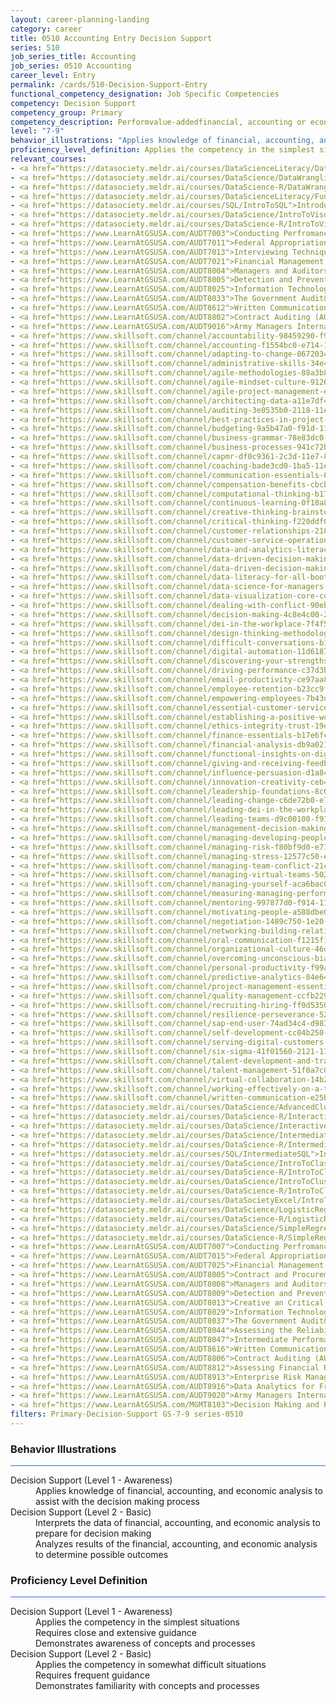 ```yaml
---
layout: career-planning-landing
category: career
title: 0510 Accounting Entry Decision Support
series: 510
job_series_title: Accounting
job_series: 0510 Accounting
career_level: Entry
permalink: /cards/510-Decision-Support-Entry
functional_competency_designation: Job Specific Competencies
competency: Decision Support
competency_group: Primary
competency_description: Performvalue-addedfinancial, accounting or economic analysis to make informed decisions that better utilize resources and improve mission effectiveness
level: "7-9"
behavior_illustrations: "Applies knowledge of financial, accounting, and economic analysis to assist with the decision making process ? Interprets the data of financial, accounting, and economic analysis to prepare for decision making ? Analyzes results of the financial, accounting, and economic analysis to determine possible outcomes"
proficiency_level_definition: Applies the competency in the simplest situations ? Requires close and extensive guidance ? Demonstrates awareness of concepts and processes ? Applies the competency in somewhat difficult situations ? Requires frequent guidance ? Demonstrates familiarity with concepts and processes 
relevant_courses: 
- <a href="https://datasociety.meldr.ai/courses/DataScienceLiteracy/DataVisualDesignAndStorytelling">Data Visual Design and Storytelling, Data Society</a>
- <a href="https://datasociety.meldr.ai/courses/DataScience/DataWranglingInPython">Data Wrangling in Python, Data Society</a>
- <a href="https://datasociety.meldr.ai/courses/DataScience-R/DataWranglingInR">Data Wrangling in R, Data Society</a>
- <a href="https://datasociety.meldr.ai/courses/DataScienceLiteracy/FundamentalsOfDataLiteracy">Fundamentals of Data Literacy, Data Society</a>
- <a href="https://datasociety.meldr.ai/courses/SQL/IntroToSQL">Introduction to SQL, Data Society</a>
- <a href="https://datasociety.meldr.ai/courses/DataScience/IntroToVisualizationInPython">Introduction to Visualization in Python, Data Society</a>
- <a href="https://datasociety.meldr.ai/courses/DataScience-R/IntroToVisualizationInR">Introduction to Visualization in R, Data Society</a>
- <a href="https://www.LearnAtGSUSA.com/AUDT7003">Conducting Perfromance Audits(AUDT7002), GSU</a>
- <a href="https://www.LearnAtGSUSA.com/AUDT7011">Federal Appropriations Law for Auditors (AUDT7010), GSU</a>
- <a href="https://www.LearnAtGSUSA.com/AUDT7013">Interviewing Techniques for Auditors (AUDT7012), GSU</a>
- <a href="https://www.LearnAtGSUSA.com/AUDT7021">Financial Management Bootcamp for Federal Auditors (AUDT7020), GSU</a>
- <a href="https://www.LearnAtGSUSA.com/AUDT8004">Managers and Auditors Roles in Assessing Internal Controls (AUDT8003), GSU</a>
- <a href="https://www.LearnAtGSUSA.com/AUDT8005">Detection and Prevention of Fraud (AUDT8004), GSU</a>
- <a href="https://www.LearnAtGSUSA.com/AUDT8025">Information Technology for Auditors (AUDT8024), GSU</a>
- <a href="https://www.LearnAtGSUSA.com/AUDT8033">The Government Audit&#58; From Planning to Reporting (AUDT8032), GSU</a>
- <a href="https://www.LearnAtGSUSA.com/AUDT8612">Written Communication for Auditors (AUDT8611), GSU</a>
- <a href="https://www.LearnAtGSUSA.com/AUDT8802">Contract Auditing (AUDT8801), GSU</a>
- <a href="https://www.LearnAtGSUSA.com/AUDT9016">Army Managers Internal Control Administrators Course (AUDT9015), GSU</a>
- <a href="https://www.skillsoft.com/channel/accountability-98459290-f913-11e6-aad2-6b3c03be7fe8?cta=feds">Accountability Channel, Skillsoft</a>
- <a href="https://www.skillsoft.com/channel/accounting-f1554bc0-e714-11e6-9835-f723b46a2688?cta=feds">Accounting Channel, Skillsoft</a>
- <a href="https://www.skillsoft.com/channel/adapting-to-change-06720340-e71a-11e6-9835-f723b46a2688?cta=feds">Adapting to Change Channel, Skillsoft</a>
- <a href="https://www.skillsoft.com/channel/administrative-skills-34e4e1c0-e71a-11e6-9835-f723b46a2688?cta=feds">Administrative Skills Channel, Skillsoft</a>
- <a href="https://www.skillsoft.com/channel/agile-methodologies-88a3b850-dc1e-11e7-9fe8-1b7f5fcc733d?cta=feds">Agile Methodologies Channel, Skillsoft</a>
- <a href="https://www.skillsoft.com/channel/agile-mindset-culture-9126acd0-dc1e-11e7-9fe8-1b7f5fcc733d?cta=feds">Agile Mindset & Culture Channel, Skillsoft</a>
- <a href="https://www.skillsoft.com/channel/agile-project-management-e4be53b0-f9ee-11e6-9896-0776e4b35762?cta=feds">Agile Project Management Channel, Skillsoft</a>
- <a href="https://www.skillsoft.com/channel/architecting-data-a11e7df4-c323-44c4-8688-22e09ba61511?technologyandversion=20619?cta=feds">Architecting Data Channel, Skillsoft</a>
- <a href="https://www.skillsoft.com/channel/auditing-3e0535b0-2118-11e7-a974-1962c7e6a20b?cta=feds">Auditing Channel, Skillsoft</a>
- <a href="https://www.skillsoft.com/channel/best-practices-in-project-management-4c6d05e0-e71d-11e6-9835-f723b46a2688?cta=feds">Best Practices in Project Management Channel, Skillsoft</a>
- <a href="https://www.skillsoft.com/channel/budgeting-9a5b47a0-f91d-11e6-aad2-6b3c03be7fe8?cta=feds">Budgeting Channel, Skillsoft</a>
- <a href="https://www.skillsoft.com/channel/business-grammar-78e83dc0-f91e-11e6-aad2-6b3c03be7fe8?cta=feds">Business Grammar Channel, Skillsoft</a>
- <a href="https://www.skillsoft.com/channel/business-processes-941c72b0-211d-11e7-ac46-dd5c3d0e46dd?cta=feds">Business Process Channel, Skillsoft</a>
- <a href="https://www.skillsoft.com/channel/capmr-df0c9361-2c3d-11e7-83d1-dba0327abefc?cta=feds">CAPM Channel, Skillsoft</a>
- <a href="https://www.skillsoft.com/channel/coaching-bade3cd0-1ba5-11e7-9b97-0566427ce3fc?cta=feds">Coaching Channel, Skillsoft</a>
- <a href="https://www.skillsoft.com/channel/communication-essentials-62dc4420-e719-11e6-9835-f723b46a2688?cta=feds">Communication Essentials Channel, Skillsoft</a>
- <a href="https://www.skillsoft.com/channel/compensation-benefits-cbcbb200-211a-11e7-a974-1962c7e6a20b?cta=feds">Compensation & Benefits Channel, Skillsoft</a>
- <a href="https://www.skillsoft.com/channel/computational-thinking-b1700e50-dc1e-11e7-9fe8-1b7f5fcc733d?cta=feds">Computational Thinking Channel, Skillsoft</a>
- <a href="https://www.skillsoft.com/channel/continuous-learning-0f18a870-881a-4bd1-a4e3-0cfcdcc63c9f?cta=feds">Continuous Learning Channel, Skillsoft</a>
- <a href="https://www.skillsoft.com/channel/creative-thinking-brainstorming-0026f2f0-f919-11e6-aad2-6b3c03be7fe8?cta=feds">Creative Thinking & Brainstorming Channel, Skillsoft</a>
- <a href="https://www.skillsoft.com/channel/critical-thinking-f220ddf0-2150-11e7-a947-2bfd699dcbff?cta=feds">Critical Thinking Channel, Skillsoft</a>
- <a href="https://www.skillsoft.com/channel/customer-relationships-218d2760-f91f-11e6-aad2-6b3c03be7fe8?cta=feds">Customer Relationships Channel, Skillsoft</a>
- <a href="https://www.skillsoft.com/channel/customer-service-operations-44ed3ec0-f91f-11e6-aad2-6b3c03be7fe8?cta=feds">Customer Service Operations Channel, Skillsoft</a>
- <a href="https://www.skillsoft.com/channel/data-and-analytics-literacy-a25b43bb-2b08-410f-9ab1-c16ce6aea4ef?cta=feds">Data & Analytics Literacy Channel, Skillsoft</a>
- <a href="https://www.skillsoft.com/channel/data-driven-decision-making-7fcedc35-83fb-45e4-bd6d-f9b51b7f918f?cta=feds">Data-Driven Decision Making Channel, Skillsoft</a>
- <a href="https://www.skillsoft.com/channel/data-driven-decision-making-7fcedc35-83fb-45e4-bd6d-f9b51b7f918f?cta=feds">Cross-Functional Collaboration Channel, Skillsoft</a>
- <a href="https://www.skillsoft.com/channel/data-literacy-for-all-bootcamp-550d385a-88d3-4085-b3ba-9bcfcf65b341?bootcamp-run=16889396?cta=feds">Data Literacy for All Bootcamp Channel, Skillsoft</a>
- <a href="https://www.skillsoft.com/channel/data-science-for-managers-bootcamp-d2a136e5-552d-4010-81cb-d77b1d598922?cta=feds">Data Science for Managers Bootcamp Channel, Skillsoft</a>
- <a href="https://www.skillsoft.com/channel/data-visualization-core-concepts-ef67beb1-10b8-11e7-be8a-afccb86e7a23?cta=feds">Data Visualization Core Concepts Channel, Skillsoft</a>
- <a href="https://www.skillsoft.com/channel/dealing-with-conflict-90eb09a0-e719-11e6-9835-f723b46a2688?cta=feds">Dealing with Conflict Channel, Skillsoft</a>
- <a href="https://www.skillsoft.com/channel/decision-making-4c8e4c00-2061-11e7-a06b-196ddb80a7e9?cta=feds">Decision Making Channel, Skillsoft</a>
- <a href="https://www.skillsoft.com/channel/dei-in-the-workplace-7f4f5266-b17d-4e3d-bf3a-0902572aecd1?cta=feds">DEI In The Workplace Channel, Skillsoft</a>
- <a href="https://www.skillsoft.com/channel/design-thinking-methodology-fd3a4369-61cc-45d3-8960-d5b20427e489?cta=feds">Design Thinking Methodology Channel, Skillsoft</a>
- <a href="https://www.skillsoft.com/channel/difficult-conversations-b12cb0d0-f91e-11e6-aad2-6b3c03be7fe8?cta=feds">Difficult Conversations Channel, Skillsoft</a>
- <a href="https://www.skillsoft.com/channel/digital-automation-11d61870-dc1f-11e7-9fe8-1b7f5fcc733d?cta=feds">Digital Automation Channel, Skillsoft</a>
- <a href="https://www.skillsoft.com/channel/discovering-your-strengths-f6bdb290-f917-11e6-aad2-6b3c03be7fe8?cta=feds">Discovering Your Strength Channel, Skillsoft</a>
- <a href="https://www.skillsoft.com/channel/driving-performance-c37d3bc0-e716-11e6-9835-f723b46a2688?cta=feds">Driving Performance Channel, Skillsoft</a>
- <a href="https://www.skillsoft.com/channel/email-productivity-ce97aa80-f91e-11e6-aad2-6b3c03be7fe8?cta=feds">Email Productivity Channel, Skillsoft</a>
- <a href="https://www.skillsoft.com/channel/employee-retention-b23cc9f0-1ebd-11e7-9edb-2f930c3c48e6?cta=feds">Employee Retention Channel, Skillsoft</a>
- <a href="https://www.skillsoft.com/channel/empowering-employees-7b43dd00-205a-11e7-a06b-196ddb80a7e9?cta=feds">Empowering Employees Channel, Skillsoft</a>
- <a href="https://www.skillsoft.com/channel/essential-customer-service-skills-2ff8cb90-f921-11e6-aad2-6b3c03be7fe8?cta=feds">Essential Customer Service Skills Channel, Skillsoft</a>
- <a href="https://www.skillsoft.com/channel/establishing-a-positive-work-culture-46accd20-e718-11e6-9835-f723b46a2688?cta=feds">Establishing a Positive Work Culture Channel, Skillsoft</a>
- <a href="https://www.skillsoft.com/channel/ethics-integrity-trust-19e04bc0-f918-11e6-aad2-6b3c03be7fe8?cta=feds">Ethics, Integrity & Trust Channel, Skillsoft</a>
- <a href="https://www.skillsoft.com/channel/finance-essentials-b17e6fc0-f91d-11e6-aad2-6b3c03be7fe8?cta=feds">Finance Essentials Channel, Skillsoft</a>
- <a href="https://www.skillsoft.com/channel/financial-analysis-db9a0210-f91d-11e6-aad2-6b3c03be7fe8?cta=feds">Financial Analysis Channel, Skillsoft</a>
- <a href="https://www.skillsoft.com/channel/functional-insights-on-digital-transformation-69bdd4c6-e234-4bf9-a5ac-ed0697a52c8f?cta=feds">Functional Insights on Digital Transformation Channel, Skillsoft</a>
- <a href="https://www.skillsoft.com/channel/giving-and-receiving-feedback-4f1db830-205b-11e7-a06b-196ddb80a7e9?cta=feds">Giving and Receiving Feedback Channel, Skillsoft</a>
- <a href="https://www.skillsoft.com/channel/influence-persuasion-d1a84290-e71a-11e6-9835-f723b46a2688?developing-leadership-skills=1599900&expertiselevel=1599899?cta=feds">Influence & Persuasion Channel, Skillsoft</a>
- <a href="https://www.skillsoft.com/channel/innovation-creativity-ceb468e0-e718-11e6-9835-f723b46a2688?cta=feds">Innovation & Creativity Channel, Skillsoft</a>
- <a href="https://www.skillsoft.com/channel/leadership-foundations-8c068380-e717-11e6-9835-f723b46a2688?cta=feds">Leadership Foundations Channel, Skillsoft</a>
- <a href="https://www.skillsoft.com/channel/leading-change-c6de72b0-e717-11e6-9835-f723b46a2688?cta=feds">Leading Change Channel, Skillsoft</a>
- <a href="https://www.skillsoft.com/channel/leading-dei-in-the-workplace-044ea789-0d6f-497b-83b3-87e205947bd1?cta=feds">Leading DEI In The Workplace Channel, Skillsoft</a>
- <a href="https://www.skillsoft.com/channel/leading-teams-d9c00100-f914-11e6-aad2-6b3c03be7fe8?cta=feds">Leading Teams Channel, Skillsoft</a>
- <a href="https://www.skillsoft.com/channel/management-decision-making-550525c0-2115-11e7-981f-677d6b31eab4?cta=feds">Management Decision Making Channel, Skillsoft</a>
- <a href="https://www.skillsoft.com/channel/managing-developing-people-f816e150-f914-11e6-aad2-6b3c03be7fe8?cta=feds">Managing & Developing People Channel, Skillsoft</a>
- <a href="https://www.skillsoft.com/channel/managing-risk-f80bf9d0-e716-11e6-9835-f723b46a2688?cta=feds">Managing Risk Channel, Skillsoft</a>
- <a href="https://www.skillsoft.com/channel/managing-stress-12577c50-e71d-11e6-9835-f723b46a2688?cta=feds">Managing Stress Channel, Skillsoft</a>
- <a href="https://www.skillsoft.com/channel/managing-team-conflict-21caff40-f915-11e6-aad2-6b3c03be7fe8?cta=feds">Managing Team Conflict Channel, Skillsoft</a>
- <a href="https://www.skillsoft.com/channel/managing-virtual-teams-502775a1-155b-11e7-84ad-c7901500d497?cta=feds">Managing Virtual Teams Channel, Skillsoft</a>
- <a href="https://www.skillsoft.com/channel/managing-yourself-aca6bac0-e71b-11e6-9835-f723b46a2688?cta=feds">Managing Yourself Channel, Skillsoft</a>
- <a href="https://www.skillsoft.com/channel/measuring-managing-performance-31a67200-f915-11e6-aad2-6b3c03be7fe8?cta=feds">Measuring & Managing Performance Channel, Skillsoft</a>
- <a href="https://www.skillsoft.com/channel/mentoring-997877d0-f914-11e6-aad2-6b3c03be7fe8?cta=feds">Mentoring Channel, Skillsoft</a>
- <a href="https://www.skillsoft.com/channel/motivating-people-a588dbe0-e718-11e6-9835-f723b46a2688?cta=feds">Motivating People Channel, Skillsoft</a>
- <a href="https://www.skillsoft.com/channel/negotiation-1489c750-1e20-11e7-9d4e-698350f5974e?cta=feds">Negotiation Channel, Skillsoft</a>
- <a href="https://www.skillsoft.com/channel/networking-building-relationships-2769d7c0-e71b-11e6-9835-f723b46a2688?cta=feds">Networking & Building Relationships Channel, Skillsoft</a>
- <a href="https://www.skillsoft.com/channel/oral-communication-f1215f10-f91e-11e6-aad2-6b3c03be7fe8?cta=feds">Oral Communications Channel, Skillsoft</a>
- <a href="https://www.skillsoft.com/channel/organizational-culture-46defff0-211c-11e7-a974-1962c7e6a20b?cta=feds">Organizational Culture Channel, Skillsoft</a>
- <a href="https://www.skillsoft.com/channel/overcoming-unconscious-bias-761de9d1-3877-48ad-847e-dda442de8963?cta=feds">Overcoming Unconscious Bias Channel, Skillsoft</a>
- <a href="https://www.skillsoft.com/channel/personal-productivity-f99a21a0-e71b-11e6-9835-f723b46a2688?cta=feds">Personal Productivity Channel, Skillsoft</a>
- <a href="https://www.skillsoft.com/channel/predictive-analytics-84e64131-1557-11e7-9f21-659139b59eba?expertiselevel=52919&technologyandversion=52921?cta=feds">Predictive Analytics Channel, Skillsoft</a>
- <a href="https://www.skillsoft.com/channel/project-management-essentials-6abd8c70-f917-11e6-aad2-6b3c03be7fe8?cta=feds">Project Management Essentials Channel, Skillsoft</a>
- <a href="https://www.skillsoft.com/channel/quality-management-ccfb2291-2120-11e7-ac46-dd5c3d0e46dd?belt=58615?cta=feds">Quality Management Channel, Skillsoft</a>
- <a href="https://www.skillsoft.com/channel/recruiting-hiring-ff0d5350-f91d-11e6-aad2-6b3c03be7fe8?cta=feds">Recruiting & Hiring Channel, Skillsoft</a>
- <a href="https://www.skillsoft.com/channel/resilience-perseverance-52bf2290-e71b-11e6-9835-f723b46a2688?cta=feds">Resilience & Perseverance Channel, Skillsoft</a>
- <a href="https://www.skillsoft.com/channel/sap-end-user-74ad34c4-d983-4ca4-bfe0-316d6c89c4aa?cta=feds">SAP End User Channel, Skillsoft</a>
- <a href="https://www.skillsoft.com/channel/self-development-cc04b250-f918-11e6-aad2-6b3c03be7fe8?cta=feds">Self Development Channel, Skillsoft</a>
- <a href="https://www.skillsoft.com/channel/serving-digital-customers-2937e665-f75e-4c78-b61f-ab65dfbdecf4?cta=feds">Serving Digital Customers Channel, Skillsoft</a>
- <a href="https://www.skillsoft.com/channel/six-sigma-41f01560-2121-11e7-ac46-dd5c3d0e46dd?belt=60401?cta=feds">Six Sigma Channel, Skillsoft</a>
- <a href="https://www.skillsoft.com/channel/talent-development-and-transformation-leadercamps-3c508b82-5ca5-4a9e-a99e-1a459c598d58?cta=feds">Talent Development & Transformation Leadercamps Channel, Skillsoft</a>
- <a href="https://www.skillsoft.com/channel/talent-management-51f0a7c0-f91e-11e6-aad2-6b3c03be7fe8?cta=feds">Talent Management Channel, Skillsoft</a>
- <a href="https://www.skillsoft.com/channel/virtual-collaboration-14b2dd20-dc20-11e7-9fe8-1b7f5fcc733d?cta=feds">Virtual Collaboration Channel, Skillsoft</a>
- <a href="https://www.skillsoft.com/channel/working-effectively-on-a-team-9c912cb0-f918-11e6-aad2-6b3c03be7fe8?cta=feds">Working Effectively on a Team Channel, Skillsoft</a>
- <a href="https://www.skillsoft.com/channel/written-communication-e25b4610-e719-11e6-9835-f723b46a2688?cta=feds">Written Communication Channel, Skillsoft</a>
- <a href="https://datasociety.meldr.ai/courses/DataScience/AdvancedClustering">Advanced Clustering in Python, Data Society</a>
- <a href="https://datasociety.meldr.ai/courses/DataScience-R/InteractiveVisualizationInR">Interactive Visualization in R, Data Society</a>
- <a href="https://datasociety.meldr.ai/courses/DataScience/InteractiveVisualizationWithPlotly">Interactive Visualization with Plotly, Data Society</a>
- <a href="https://datasociety.meldr.ai/courses/DataScience/IntermediateClustering">Intermediate Clustering in Python, Data Society</a>
- <a href="https://datasociety.meldr.ai/courses/DataScience-R/IntermediateClusteringInR">Intermediate Clustering in R, Data Society</a>
- <a href="https://datasociety.meldr.ai/courses/SQL/IntermediateSQL">Intermediate SQL, Data Society</a>
- <a href="https://datasociety.meldr.ai/courses/DataScience/IntroToClassification">Introduction to Classification in Python, Data Society</a>
- <a href="https://datasociety.meldr.ai/courses/DataScience-R/IntroToClassificationInR">Introduction to Classification in R, Data Society</a>
- <a href="https://datasociety.meldr.ai/courses/DataScience/IntroToClustering">Introduction to Clustering in Python, Data Society</a>
- <a href="https://datasociety.meldr.ai/courses/DataScience-R/IntroToClusteringInR">Introduction to Clustering in R, Data Society</a>
- <a href="https://datasociety.meldr.ai/courses/DataSocietyExcel/IntroToExcel">Introduction to Excel, Data Society</a>
- <a href="https://datasociety.meldr.ai/courses/DataScience/LogisticRegression">Logistic Regression in Python, Data Society</a>
- <a href="https://datasociety.meldr.ai/courses/DataScience-R/LogisticRegressionInR">Logistic Regression in R, Data Society</a>
- <a href="https://datasociety.meldr.ai/courses/DataScience/SimpleRegression">Simple Linear Regression in Python, Data Society</a>
- <a href="https://datasociety.meldr.ai/courses/DataScience-R/SimpleRegressionInR">Simple Linear Regression in R, Data Society</a>
- <a href="https://www.LearnAtGSUSA.com/AUDT7007">Conducting Perfromance Audits(AUDT7002), GSU</a>
- <a href="https://www.LearnAtGSUSA.com/AUDT7015">Federal Appropriations Law for Auditors (AUDT7010), GSU</a>
- <a href="https://www.LearnAtGSUSA.com/AUDT7025">Financial Management Bootcamp for Federal Auditors (AUDT7020), GSU</a>
- <a href="https://www.LearnAtGSUSA.com/AUDT8005">Contract and Procurement Fraud (AUDT8036), GSU</a>
- <a href="https://www.LearnAtGSUSA.com/AUDT8008">Managers and Auditors Roles in Assessing Internal Controls (AUDT8003), GSU</a>
- <a href="https://www.LearnAtGSUSA.com/AUDT8009">Detection and Prevention of Fraud (AUDT8004), GSU</a>
- <a href="https://www.LearnAtGSUSA.com/AUDT8013">Creative an Critical Thinking for Auditors (AUDT8012), GSU</a>
- <a href="https://www.LearnAtGSUSA.com/AUDT8029">Information Technology for Auditors (AUDT8024), GSU</a>
- <a href="https://www.LearnAtGSUSA.com/AUDT8037">The Government Audit&#58; From Planning to Reporting (AUDT8032), GSU</a>
- <a href="https://www.LearnAtGSUSA.com/AUDT8044">Assessing the Reliability of Computer Processed Data (AUDT8043), GSU</a>
- <a href="https://www.LearnAtGSUSA.com/AUDT8047">Intermediate Performance Auditing (AUDT8046), GSU</a>
- <a href="https://www.LearnAtGSUSA.com/AUDT8616">Written Communication for Auditors (AUDT8611), GSU</a>
- <a href="https://www.LearnAtGSUSA.com/AUDT8806">Contract Auditing (AUDT8801), GSU</a>
- <a href="https://www.LearnAtGSUSA.com/AUDT8812">Assessing Financial Related Activities and Controls (AUDT8811), GSU</a>
- <a href="https://www.LearnAtGSUSA.com/AUDT8913">Enterprise Risk Management&#58; Executive Seminar (AUDT8912), GSU</a>
- <a href="https://www.LearnAtGSUSA.com/AUDT8916">Data Analytics for Fraud Detection (AUDT8915), GSU</a>
- <a href="https://www.LearnAtGSUSA.com/AUDT9020">Army Managers Internal Control Administrators Course (AUDT9015), GSU</a>
- <a href="https://www.LearnAtGSUSA.com/MGMT8103">Decision Making and Problem Solving (MGMT8102), GSU</a>
filters: Primary-Decision-Support GS-7-9 series-0510
---
```


<div class="desktop:grid-col-6 margin-y-3">
  <div class="border-top-2 bg-white padding-3 shadow-5 height-full members-hover border-1px button-border border-top-blue radius-lg card-text-color">
    <h3>Behavior Illustrations</h3>
    <hr style="background-color: #1b74e0 !important;"/>
    <dl class="text-base card-content-color"><dt>Decision Support (Level 1 - Awareness)</dt><dd>Applies knowledge of financial, accounting, and economic analysis to assist with the decision making process</dd><dt>Decision Support (Level 2 - Basic)</dt><dd>Interprets the data of financial, accounting, and economic analysis to prepare for decision making </dd><dd> Analyzes results of the financial, accounting, and economic analysis to determine possible outcomes</dd></dl>
  </div>
</div>
<div class="desktop:grid-col-6 margin-y-3">
  <div class="border-top-2 bg-white padding-3 shadow-5 height-full members-hover border-1px button-border border-top-blue radius-lg card-text-color">
    <h3>Proficiency Level Definition</h3>
     <hr style="background-color: #1b74e0 !important;"/>
    <dl class="text-base card-content-color"><dt>Decision Support (Level 1 - Awareness)</dt><dd>Applies the competency in the simplest situations </dd><dd> Requires close and extensive guidance </dd><dd> Demonstrates awareness of concepts and processes</dd><dt>Decision Support (Level 2 - Basic)</dt><dd>Applies the competency in somewhat difficult situations </dd><dd> Requires frequent guidance </dd><dd> Demonstrates familiarity with concepts and processes </dd></dl>
  </div>
</div>